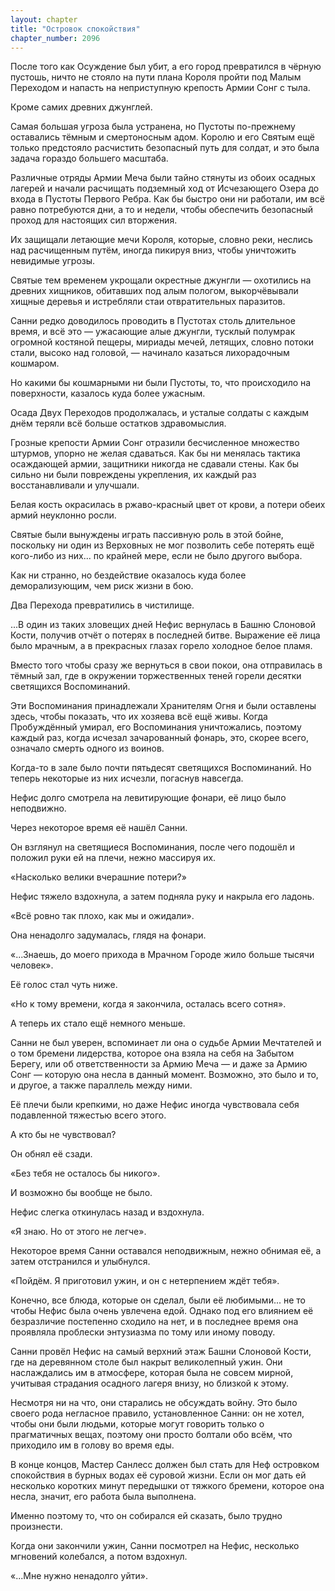 ```yaml
---
layout: chapter
title: "Островок спокойствия"
chapter_number: 2096
---
```




После того как Осуждение был убит, а его город превратился в чёрную пустошь, ничто не стояло на пути плана Короля пройти под Малым Переходом и напасть на неприступную крепость Армии Сонг с тыла.

Кроме самих древних джунглей.

Самая большая угроза была устранена, но Пустоты по-прежнему оставались тёмным и смертоносным адом. Королю и его Святым ещё только предстояло расчистить безопасный путь для солдат, и это была задача гораздо большего масштаба.

Различные отряды Армии Меча были тайно стянуты из обоих осадных лагерей и начали расчищать подземный ход от Исчезающего Озера до входа в Пустоты Первого Ребра. Как бы быстро они ни работали, им всё равно потребуются дни, а то и недели, чтобы обеспечить безопасный проход для настоящих сил вторжения.

Их защищали летающие мечи Короля, которые, словно реки, неслись над расчищенным путём, иногда пикируя вниз, чтобы уничтожить невидимые угрозы.

Святые тем временем укрощали окрестные джунгли — охотились на древних хищников, обитавших под алым пологом, выкорчёвывали хищные деревья и истребляли стаи отвратительных паразитов.

Санни редко доводилось проводить в Пустотах столь длительное время, и всё это — ужасающие алые джунгли, тусклый полумрак огромной костяной пещеры, мириады мечей, летящих, словно потоки стали, высоко над головой, — начинало казаться лихорадочным кошмаром.

Но какими бы кошмарными ни были Пустоты, то, что происходило на поверхности, казалось куда более ужасным.

Осада Двух Переходов продолжалась, и усталые солдаты с каждым днём теряли всё больше остатков здравомыслия.

Грозные крепости Армии Сонг отразили бесчисленное множество штурмов, упорно не желая сдаваться. Как бы ни менялась тактика осаждающей армии, защитники никогда не сдавали стены. Как бы сильно ни были повреждены укрепления, их каждый раз восстанавливали и улучшали.

Белая кость окрасилась в ржаво-красный цвет от крови, а потери обеих армий неуклонно росли.

Святые были вынуждены играть пассивную роль в этой бойне, поскольку ни один из Верховных не мог позволить себе потерять ещё кого-либо из них... по крайней мере, если не было другого выбора.

Как ни странно, но бездействие оказалось куда более деморализующим, чем риск жизни в бою.

Два Перехода превратились в чистилище.

...В один из таких зловещих дней Нефис вернулась в Башню Слоновой Кости, получив отчёт о потерях в последней битве. Выражение её лица было мрачным, а в прекрасных глазах горело холодное белое пламя.

Вместо того чтобы сразу же вернуться в свои покои, она отправилась в тёмный зал, где в окружении торжественных теней горели десятки светящихся Воспоминаний.

Эти Воспоминания принадлежали Хранителям Огня и были оставлены здесь, чтобы показать, что их хозяева всё ещё живы. Когда Пробуждённый умирал, его Воспоминания уничтожались, поэтому каждый раз, когда исчезал зачарованный фонарь, это, скорее всего, означало смерть одного из воинов.

Когда-то в зале было почти пятьдесят светящихся Воспоминаний. Но теперь некоторые из них исчезли, погаснув навсегда.

Нефис долго смотрела на левитирующие фонари, её лицо было неподвижно.

Через некоторое время её нашёл Санни.

Он взглянул на светящиеся Воспоминания, после чего подошёл и положил руки ей на плечи, нежно массируя их.

«Насколько велики вчерашние потери?»

Нефис тяжело вздохнула, а затем подняла руку и накрыла его ладонь.

«Всё ровно так плохо, как мы и ожидали».

Она ненадолго задумалась, глядя на фонари.

«...Знаешь, до моего прихода в Мрачном Городе жило больше тысячи человек».

Её голос стал чуть ниже.

«Но к тому времени, когда я закончила, осталась всего сотня».

А теперь их стало ещё немного меньше.

Санни не был уверен, вспоминает ли она о судьбе Армии Мечтателей и о том бремени лидерства, которое она взяла на себя на Забытом Берегу, или об ответственности за Армию Меча — и даже за Армию Сонг — которую она несла в данный момент. Возможно, это было и то, и другое, а также параллель между ними.

Её плечи были крепкими, но даже Нефис иногда чувствовала себя подавленной тяжестью всего этого.

А кто бы не чувствовал?

Он обнял её сзади.

«Без тебя не осталось бы никого».

И возможно бы вообще не было.

Нефис слегка откинулась назад и вздохнула.

«Я знаю. Но от этого не легче».

Некоторое время Санни оставался неподвижным, нежно обнимая её, а затем отстранился и улыбнулся.

«Пойдём. Я приготовил ужин, и он с нетерпением ждёт тебя».

Конечно, все блюда, которые он сделал, были её любимыми... не то чтобы Нефис была очень увлечена едой. Однако под его влиянием её безразличие постепенно сходило на нет, и в последнее время она проявляла проблески энтузиазма по тому или иному поводу.

Санни провёл Нефис на самый верхний этаж Башни Слоновой Кости, где на деревянном столе был накрыт великолепный ужин. Они наслаждались им в атмосфере, которая была не совсем мирной, учитывая страдания осадного лагеря внизу, но близкой к этому.

Несмотря ни на что, они старались не обсуждать войну. Это было своего рода негласное правило, установленное Санни: он не хотел, чтобы они были людьми, которые могут говорить только о прагматичных вещах, поэтому они просто болтали обо всём, что приходило им в голову во время еды.

В конце концов, Мастер Санлесс должен был стать для Неф островком спокойствия в бурных водах её суровой жизни. Если он мог дать ей несколько коротких минут передышки от тяжкого бремени, которое она несла, значит, его работа была выполнена.

Именно поэтому то, что он собирался ей сказать, было трудно произнести.

Когда они закончили ужин, Санни посмотрел на Нефис, несколько мгновений колебался, а потом вздохнул.

«...Мне нужно ненадолго уйти».

